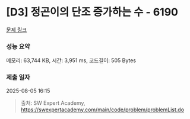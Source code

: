 # [D3] 정곤이의 단조 증가하는 수 - 6190 

[문제 링크](https://swexpertacademy.com/main/code/problem/problemDetail.do?contestProbId=AWcPjEuKAFgDFAU4) 

### 성능 요약

메모리: 63,744 KB, 시간: 3,951 ms, 코드길이: 505 Bytes

### 제출 일자

2025-08-05 16:15



> 출처: SW Expert Academy, https://swexpertacademy.com/main/code/problem/problemList.do
